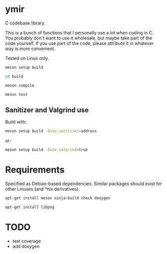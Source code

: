 # ymir

C codebase library.

This is a bunch of functions that I personally use a lot when coding in C.
You probably don't want to use it wholesale, but maybe take part of the code
yourself. If you use part of the code, please attribute it in whatever way
is more convenient.


Tested on Linux only.



```sh
meson setup build

cd build

meson compile

meson test
```


## Sanitizer and Valgrind use

Build with:

```sh
meson setup build -Duse_sanitizer=address
```

or:

```sh
meson setup build -Duse_valgrind=true
```


# Requirements

Specified as Debian-based dependencies. Similar packages should exist
for other Linuxes (and *nix derivatives).

```sh
apt-get install meson ninja-build check doxygen

apt-get install libpng
```

# TODO

- test coverage
- add doxygen
